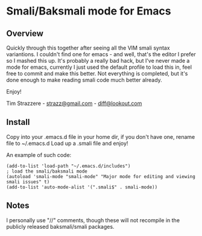 Smali/Baksmali mode for Emacs
=============================

Overview
--------
Quickly through this together after seeing all the VIM smali syntax variantions.
I couldn't find one for emacs - and well, that's the editor I prefer so I mashed
this up. It's probably a really bad hack, but I've never made a mode for emacs,
currently I just used the default profile to load this in, feel free to commit and
make this better. Not everything is completed, but it's done enough to make reading
smali code much better already.

Enjoy!

Tim Strazzere - strazz@gmail.com - diff@lookout.com



Install
-------
Copy into your .emacs.d file in your home dir, if you don't have one, rename file to ~/.emacs.d
Load up a .smali file and enjoy!

An example of such code:

    (add-to-list 'load-path "~/.emacs.d/includes")
    ; load the smali/baksmali mode
    (autoload 'smali-mode "smali-mode" "Major mode for editing and viewing smali issues" t)
    (add-to-list 'auto-mode-alist '(".smali$" . smali-mode))

Notes
-----
I personally use "//" comments, though these will not recompile in the publicly released
baksmali/smali packages.
